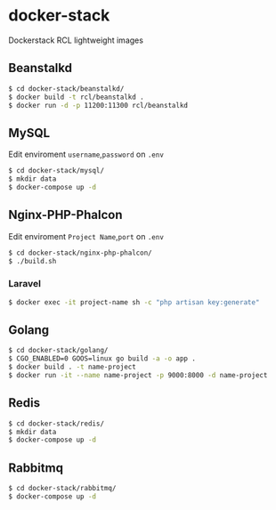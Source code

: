 # docker-stack
Dockerstack RCL lightweight images

## Beanstalkd
```sh
$ cd docker-stack/beanstalkd/
$ docker build -t rcl/beanstalkd .
$ docker run -d -p 11200:11300 rcl/beanstalkd
```

## MySQL
Edit enviroment `username`,`password` on `.env`
```sh
$ cd docker-stack/mysql/
$ mkdir data
$ docker-compose up -d
```

## Nginx-PHP-Phalcon
Edit enviroment `Project Name`,`port` on `.env`
```sh
$ cd docker-stack/nginx-php-phalcon/
$ ./build.sh
```
### Laravel
```sh
$ docker exec -it project-name sh -c "php artisan key:generate"
```

## Golang
```sh
$ cd docker-stack/golang/
$ CGO_ENABLED=0 GOOS=linux go build -a -o app .
$ docker build . -t name-project
$ docker run -it --name name-project -p 9000:8000 -d name-project
```

## Redis
```sh
$ cd docker-stack/redis/
$ mkdir data
$ docker-compose up -d
```

## Rabbitmq
```sh
$ cd docker-stack/rabbitmq/
$ docker-compose up -d
```